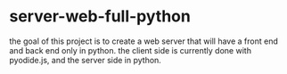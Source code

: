 # server-web-full-python
the goal of this project is to create a web server that will have a front end and back end only in python. the client side is currently done with pyodide.js, and the server side in python.
